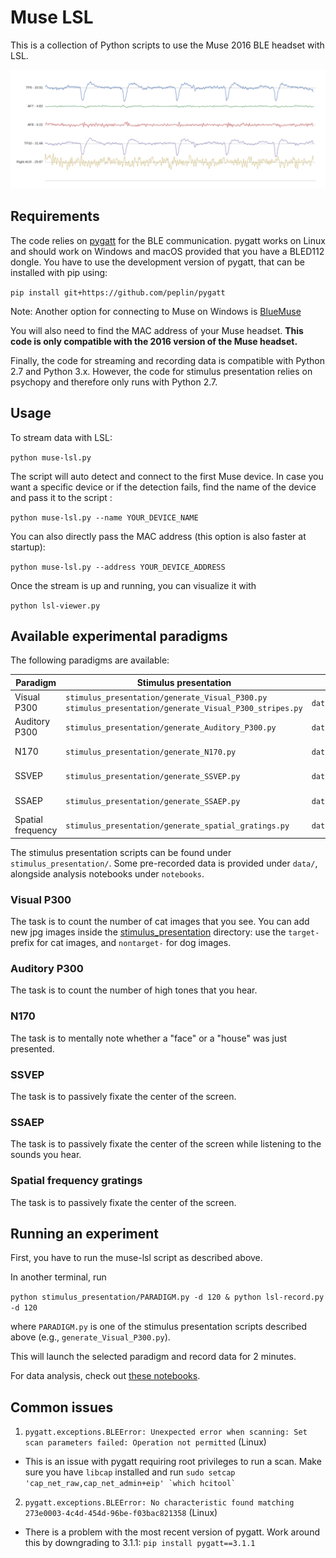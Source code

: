 # Muse LSL

This is a collection of Python scripts to use the Muse 2016 BLE headset with LSL.

![Blinks](blinks.png)

## Requirements

The code relies on [pygatt](https://github.com/peplin/pygatt) for the BLE communication.
pygatt works on Linux and should work on Windows and macOS provided that you have a BLED112 dongle.
You have to use the development version of pygatt, that can be installed with pip using:

`pip install git+https://github.com/peplin/pygatt`

Note: Another option for connecting to Muse on Windows is [BlueMuse](https://github.com/kowalej/BlueMuse/tree/master/Dist)

You will also need to find the MAC address of your Muse headset. **This code is
only compatible with the 2016 version of the Muse headset.**

Finally, the code for streaming and recording data is compatible with Python
2.7 and Python 3.x. However, the code for stimulus presentation relies on
psychopy and therefore only runs with Python 2.7.

## Usage

To stream data with LSL:

`python muse-lsl.py`

The script will auto detect and connect to the first Muse device. In case you want
a specific device or if the detection fails, find the name of the device and pass it to the script :

`python muse-lsl.py --name YOUR_DEVICE_NAME`

You can also directly pass the MAC address (this option is also faster at startup):

`python muse-lsl.py --address YOUR_DEVICE_ADDRESS`

Once the stream is up and running, you can visualize it with

`python lsl-viewer.py`

## Available experimental paradigms

The following paradigms are available:

Paradigm | Stimulus presentation | Data | Analysis
---------|-----------------------|------|---------
Visual P300 | `stimulus_presentation/generate_Visual_P300.py` `stimulus_presentation/generate_Visual_P300_stripes.py`| `data/visual/P300/` | [click here](https://github.com/alexandrebarachant/muse-lsl/blob/master/notebooks/P300%20with%20Muse.ipynb)
Auditory P300 | `stimulus_presentation/generate_Auditory_P300.py` | `data/auditory/P300` | [click here](https://github.com/alexandrebarachant/muse-lsl/blob/master/notebooks/Auditory%20P300%20with%20Muse.ipynb)
N170 | `stimulus_presentation/generate_N170.py` | `data/visual/N170` | [click here](https://github.com/alexandrebarachant/muse-lsl/blob/master/notebooks/N170%20with%20Muse.ipynb)
SSVEP | `stimulus_presentation/generate_SSVEP.py` | `data/visual/SSVEP` | [click here](https://github.com/alexandrebarachant/muse-lsl/blob/master/notebooks/SSVEP%20with%20Muse.ipynb)
SSAEP | `stimulus_presentation/generate_SSAEP.py` | `data/auditory/SSAEP` | [click here](https://github.com/alexandrebarachant/muse-lsl/blob/master/notebooks/SSAEP%20with%20Muse.ipynb)
Spatial frequency | `stimulus_presentation/generate_spatial_gratings.py` | `data/visual/spatial_freq` | [click here](https://github.com/alexandrebarachant/muse-lsl/blob/master/notebooks/Spatial%20Frequency%20Task%20with%20Muse.ipynb)

The stimulus presentation scripts can be found under `stimulus_presentation/`.
Some pre-recorded data is provided under `data/`, alongside analysis notebooks under `notebooks`.

### Visual P300

The task is to count the number of cat images that you see. You can add new jpg images inside the [stimulus_presentation](stimulus_presentation/) directory: use the `target-` prefix for cat images, and `nontarget-` for dog images.

### Auditory P300

The task is to count the number of high tones that you hear.

### N170

The task is to mentally note whether a "face" or a "house" was just presented.

### SSVEP

The task is to passively fixate the center of the screen.

### SSAEP

The task is to passively fixate the center of the screen while listening to the sounds you hear.

### Spatial frequency gratings

The task is to passively fixate the center of the screen.

## Running an experiment

First, you have to run the muse-lsl script as described above.

In another terminal, run

`python stimulus_presentation/PARADIGM.py -d 120 & python lsl-record.py -d 120`

where `PARADIGM.py` is one of the stimulus presentation scripts described above (e.g., `generate_Visual_P300.py`).

This will launch the selected paradigm and record data for 2 minutes.

For data analysis, check out [these notebooks](https://github.com/alexandrebarachant/muse-lsl/blob/master/notebooks/).

## Common issues

1. `pygatt.exceptions.BLEError: Unexpected error when scanning: Set scan parameters failed: Operation not permitted` (Linux)
 - This is an issue with pygatt requiring root privileges to run a scan. Make sure you have `libcap` installed and run ```sudo setcap 'cap_net_raw,cap_net_admin+eip' `which hcitool` ```


2. `pygatt.exceptions.BLEError: No characteristic found matching 273e0003-4c4d-454d-96be-f03bac821358` (Linux)
 - There is a problem with the most recent version of pygatt. Work around this by downgrading to 3.1.1: `pip install pygatt==3.1.1`
